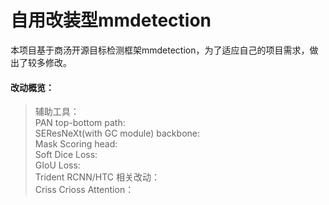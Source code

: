 # 自用改装型mmdetection

本项目基于商汤开源目标检测框架mmdetection，为了适应自己的项目需求，做出了较多修改。<br>
#### 改动概览：<br>
>辅助工具：<br>
PAN top-bottom path:<br>
SEResNeXt(with GC module) backbone:<br>
Mask Scoring head:<br>
Soft Dice Loss:<br>
GIoU Loss:<br>
Trident RCNN/HTC 相关改动：<br>
Criss Crioss Attention：<br>
